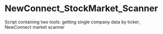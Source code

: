 # NewConnect_StockMarket_Scanner
Script containing two tools: getting single company data by ticker, NewConnect market scanner
